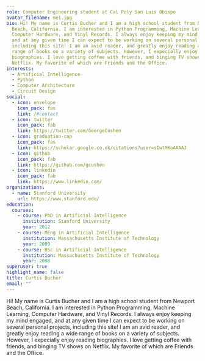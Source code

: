 ```yaml
---
role: Computer Engineering student at Cal Poly San Luis Obispo
avatar_filename: me1.jpg
bio: Hi! My name is Curtis Bucher and I am a high school student from Newport
  Beach, California. I am interested in Python Programming, Machine Learning,
  Computer Hardware, and Vinyl Records. I always enjoy keeping my mind engaged,
  and at any given time I can expect to be working on several personal projects,
  including this site! I am an avid reader, and greatly enjoy reading a wide
  range of books on a variety of subjects. However, I expecially enjoy reading
  biographies. I love getting coffee with friends, and binging TV shows on
  Netflix. My favorite of which are Friends and the Office.
interests:
  - Artificial Intelligence
  - Python
  - Computer Architecture
  - Circuit Design
social:
  - icon: envelope
    icon_pack: fas
    link: /#contact
  - icon: twitter
    icon_pack: fab
    link: https://twitter.com/GeorgeCushen
  - icon: graduation-cap
    icon_pack: fas
    link: https://scholar.google.co.uk/citations?user=sIwtMXoAAAAJ
  - icon: github
    icon_pack: fab
    link: https://github.com/gcushen
  - icon: linkedin
    icon_pack: fab
    link: https://www.linkedin.com/
organizations:
  - name: Stanford University
    url: https://www.stanford.edu/
education:
  courses:
    - course: PhD in Artificial Intelligence
      institution: Stanford University
      year: 2012
    - course: MEng in Artificial Intelligence
      institution: Massachusetts Institute of Technology
      year: 2009
    - course: BSc in Artificial Intelligence
      institution: Massachusetts Institute of Technology
      year: 2008
superuser: true
highlight_name: false
title: Curtis Bucher
email: ""
---
```

Hi! My name is Curtis Bucher and I am a high school student from Newport Beach, California. I am interested in Python Programming, Machine Learning, Computer Hardware, and Vinyl Records. I always enjoy keeping my mind engaged, and at any given time I can expect to be working on several personal projects, including this site! I am an avid reader, and greatly enjoy reading a wide range of books on a variety of subjects. However, I expecially enjoy reading biographies. I love getting coffee with friends, and binging TV shows on Netflix. My favorite of which are Friends and the Office.